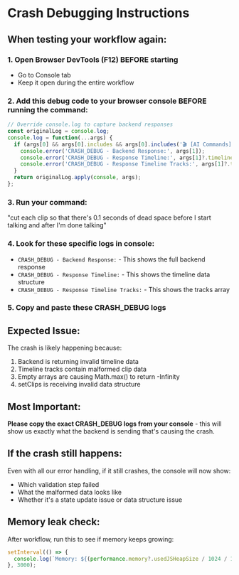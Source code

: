 # Crash Debugging Instructions

## When testing your workflow again:

### 1. Open Browser DevTools (F12) BEFORE starting
- Go to Console tab
- Keep it open during the entire workflow

### 2. Add this debug code to your browser console BEFORE running the command:
```javascript
// Override console.log to capture backend responses
const originalLog = console.log;
console.log = function(...args) {
  if (args[0] && args[0].includes && args[0].includes('🎬 [AI Commands] Backend result:')) {
    console.error('CRASH_DEBUG - Backend Response:', args[1]);
    console.error('CRASH_DEBUG - Response Timeline:', args[1]?.timeline);
    console.error('CRASH_DEBUG - Response Timeline Tracks:', args[1]?.timeline?.tracks);
  }
  return originalLog.apply(console, args);
};
```

### 3. Run your command: 
"cut each clip so that there's 0.1 seconds of dead space before I start talking and after I'm done talking"

### 4. Look for these specific logs in console:
- `CRASH_DEBUG - Backend Response:` - This shows the full backend response
- `CRASH_DEBUG - Response Timeline:` - This shows the timeline data structure
- `CRASH_DEBUG - Response Timeline Tracks:` - This shows the tracks array

### 5. Copy and paste these CRASH_DEBUG logs

## Expected Issue:
The crash is likely happening because:
1. Backend is returning invalid timeline data
2. Timeline tracks contain malformed clip data
3. Empty arrays are causing Math.max() to return -Infinity
4. setClips is receiving invalid data structure

## Most Important:
**Please copy the exact CRASH_DEBUG logs from your console** - this will show us exactly what the backend is sending that's causing the crash.

## If the crash still happens:
Even with all our error handling, if it still crashes, the console will now show:
- Which validation step failed
- What the malformed data looks like
- Whether it's a state update issue or data structure issue

## Memory leak check:
After workflow, run this to see if memory keeps growing:
```javascript
setInterval(() => {
  console.log(`Memory: ${(performance.memory?.usedJSHeapSize / 1024 / 1024).toFixed(1)}MB`);
}, 3000);
```